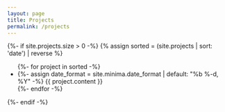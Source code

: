 ```yaml
---
layout: page
title: Projects
permalink: /projects
---
```


{%- if site.projects.size > 0 -%}
{% assign sorted = (site.projects | sort: 'date') | reverse %}
  <ul class="post-list">
  {%- for project in sorted -%}
  <li>
    {%- assign date_format = site.minima.date_format | default: "%b %-d, %Y" -%}
    {{ project.content }}
  </li>
  {%- endfor -%}
  </ul>
{%- endif -%}
